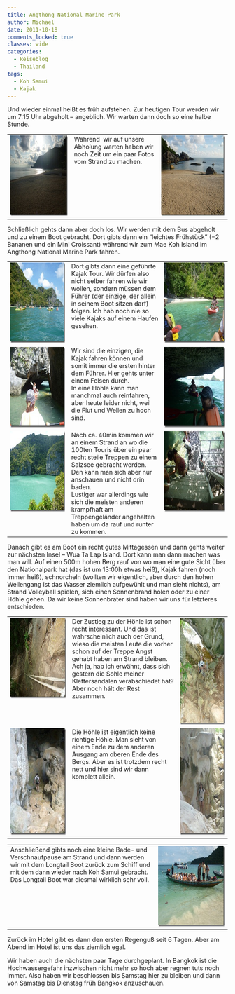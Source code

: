 ```yaml
---
title: Angthong National Marine Park
author: Michael
date: 2011-10-18
comments_locked: true
classes: wide
categories:
  - Reiseblog
  - Thailand
tags:
  - Koh Samui
  - Kajak
---
```


<p>Und wieder einmal heißt es früh aufstehen. Zur heutigen Tour werden wir um 7:15 Uhr abgeholt – angeblich. Wir warten dann doch so eine halbe Stunde.</p>  <table border="0" cellspacing="0" cellpadding="2" width="672"><tbody>     <tr>       <td valign="top" width="200"><a href="/assets/images/2011/10/P1000615.jpg"><img src="/assets/images/2011/10/P1000615_thumb.jpg" width="244" height="184" alt="P1000615" border="0" /></a></td>        <td valign="top" width="250">Während&#160; wir auf unsere Abholung warten haben wir noch Zeit um ein paar Fotos vom Strand zu machen.</td>        <td valign="top" width="220"><a href="/assets/images/2011/10/P1000617.jpg"><img src="/assets/images/2011/10/P1000617_thumb.jpg" width="244" height="184" alt="P1000617" border="0" /></a></td>     </tr>   </tbody></table>  <p>Schließlich gehts dann aber doch los. Wir werden mit dem Bus abgeholt und zu einem Boot gebracht. Dort gibts dann ein “leichtes Frühstück” (=2 Bananen und ein Mini Croissant) während wir zum Mae Koh Island im Angthong National Marine Park fahren.</p>  <table border="0" cellspacing="0" cellpadding="2" width="672"><tbody>     <tr>       <td valign="top" width="200"><a href="/assets/images/2011/10/P1000622.jpg"><img src="/assets/images/2011/10/P1000622_thumb.jpg" width="244" height="184" alt="P1000622" border="0" /></a></td>        <td valign="top" width="250">Dort gibts dann eine geführte Kajak Tour. Wir dürfen also nicht selber fahren wie wir wollen, sondern müssen dem Führer (der einzige, der allein in seinem Boot sitzen darf) folgen. Ich hab noch nie so viele Kajaks auf einem Haufen gesehen.</td>        <td valign="top" width="220"><a href="/assets/images/2011/10/P1000626.jpg"><img src="/assets/images/2011/10/P1000626_thumb.jpg" width="244" height="184" alt="P1000626" border="0" /></a></td>     </tr>      <tr>       <td valign="top" width="200"><a href="/assets/images/2011/10/P1000629.jpg"><img src="/assets/images/2011/10/P1000629_thumb.jpg" width="244" height="184" alt="P1000629" border="0" /></a></td>        <td valign="top" width="250">Wir sind die einzigen, die Kajak fahren können und somit immer die ersten hinter dem Führer. Hier gehts unter einem Felsen durch.         <br />In eine Höhle kann man manchmal auch reinfahren, aber heute leider nicht, weil die Flut und Wellen zu hoch sind.</td>        <td valign="top" width="220"><a href="/assets/images/2011/10/P1000631.jpg"><img src="/assets/images/2011/10/P1000631_thumb.jpg" width="244" height="184" alt="P1000631" border="0" /></a></td>     </tr>      <tr>       <td valign="top" width="200"><a href="/assets/images/2011/10/P1000644.jpg"><img src="/assets/images/2011/10/P1000644_thumb.jpg" width="244" height="184" alt="P1000644" border="0" /></a></td>        <td valign="top" width="250">Nach ca. 40min kommen wir an einem Strand an wo die 100ten Touris über ein paar recht steile Treppen zu einem Salzsee gebracht werden. Den kann man sich aber nur anschauen und nicht drin baden.         <br />Lustiger war allerdings wie sich die meisten anderen krampfhaft am Treppengeländer angehalten haben um da rauf und runter zu kommen.</td>        <td valign="top" width="220"><a href="/assets/images/2011/10/P1000645.jpg"><img src="/assets/images/2011/10/P1000645_thumb.jpg" width="244" height="184" alt="P1000645" border="0" /></a></td>     </tr>   </tbody></table>  <p>Danach gibt es am Boot ein recht gutes Mittagessen und dann gehts weiter zur nächsten Insel – Wua Ta Lap Island. Dort kann man dann machen was man will. Auf einen 500m hohen Berg rauf von wo man eine gute Sicht über den Nationalpark hat (das ist um 13:00h etwas heiß), Kajak fahren (noch immer heiß), schnorcheln (wollten wir eigentlich, aber durch den hohen Wellengang ist das Wasser ziemlich aufgewühlt und man sieht nichts), am Strand Volleyball spielen, sich einen Sonnenbrand holen oder zu einer Höhle gehen. Da wir keine Sonnenbrater sind haben wir uns für letzteres entschieden.</p>  <table border="0" cellspacing="0" cellpadding="2" width="670"><tbody>     <tr>       <td valign="top" width="200"><a href="/assets/images/2011/10/P1000653.jpg"><img src="/assets/images/2011/10/P1000653_thumb.jpg" width="244" height="184" alt="P1000653" border="0" /></a></td>        <td valign="top" width="308">Der Zustieg zu der Höhle ist schon recht interessant. Und das ist wahrscheinlich auch der Grund, wieso die meisten Leute die vorher schon auf der Treppe Angst gehabt haben am Strand bleiben.         <br />Ach ja, hab ich erwähnt, dass sich gestern die Sohle meiner Klettersandalen verabschiedet hat? Aber noch hält der Rest zusammen.</td>        <td valign="top" width="160"><a href="/assets/images/2011/10/P1000659.jpg"><img src="/assets/images/2011/10/P1000659_thumb.jpg" width="184" height="244" alt="P1000659" border="0" /></a></td>     </tr>      <tr>       <td valign="top" width="200"><a href="/assets/images/2011/10/P1000667.jpg"><img src="/assets/images/2011/10/P1000667_thumb.jpg" width="184" height="244" alt="P1000667" border="0" /></a></td>        <td valign="top" width="308">Die Höhle ist eigentlich keine richtige Höhle. Man sieht von einem Ende zu dem anderen Ausgang am oberen Ende des Bergs. Aber es ist trotzdem recht nett und hier sind wir dann komplett allein.</td>        <td valign="top" width="160"><a href="/assets/images/2011/10/P1000687.jpg"><img src="/assets/images/2011/10/P1000687_thumb.jpg" width="184" height="244" alt="P1000687" border="0" /></a></td>     </tr>   </tbody></table>  <p>   <table border="0" cellspacing="0" cellpadding="2" width="669"><tbody>       <tr>         <td valign="top" width="435">Anschließend gibts noch eine kleine Bade- und Verschnaufpause am Strand und dann werden wir mit dem Longtail Boot zurück zum Schiff und mit dem dann wieder nach Koh Samui gebracht. Das Longtail Boot war diesmal wirklich sehr voll.</td>          <td valign="top" width="232"><a href="/assets/images/2011/10/P1000696.jpg"><img src="/assets/images/2011/10/P1000696_thumb.jpg" width="244" height="184" alt="P1000696" border="0" /></a></td>       </tr>     </tbody></table> </p>  <p>Zurück im Hotel gibt es dann den ersten Regenguß seit 6 Tagen. Aber am Abend im Hotel ist uns das ziemlich egal.</p>  <p>Wir haben auch die nächsten paar Tage durchgeplant. In Bangkok ist die Hochwassergefahr inzwischen nicht mehr so hoch aber regnen tuts noch immer. Also haben wir beschlossen bis Samstag hier zu bleiben und dann von Samstag bis Dienstag früh Bangkok anzuschauen.</p>
